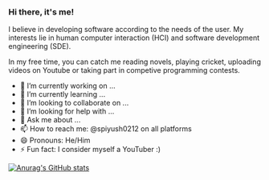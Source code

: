 ### Hi there, it's me!

I believe in developing software according to the needs of the user.
My interests lie in human computer interaction (HCI) and software development engineering (SDE).

In my free time, you can catch me reading novels, playing cricket, uploading videos on Youtube or taking part in competive programming contests.

- 🔭 I’m currently working on ...
- 🌱 I’m currently learning ...
- 👯 I’m looking to collaborate on ...
- 🤔 I’m looking for help with ...
- 💬 Ask me about ...
- 📫 How to reach me: @spiyush0212 on all platforms
- 😄 Pronouns: He/Him
- ⚡ Fun fact: I consider myself a YouTuber :)

[![Anurag's GitHub stats](https://github-readme-stats.vercel.app/api?username=spiyush0212)](https://github.com/anuraghazra/github-readme-stats)
